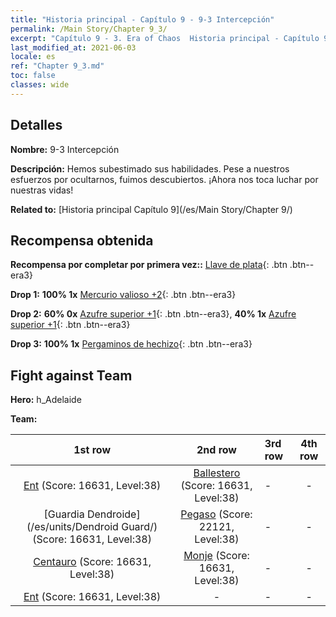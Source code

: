 ```yaml
---
title: "Historia principal - Capítulo 9 - 9-3 Intercepción"
permalink: /Main Story/Chapter 9_3/
excerpt: "Capítulo 9 - 3. Era of Chaos  Historia principal - Capítulo 9_3. 9-3 Intercepción"
last_modified_at: 2021-06-03
locale: es
ref: "Chapter 9_3.md"
toc: false
classes: wide
---
```


## Detalles

 **Nombre:** 9-3 Intercepción

 **Descripción:** Hemos subestimado sus habilidades. Pese a nuestros esfuerzos por ocultarnos, fuimos descubiertos. ¡Ahora nos toca luchar por nuestras vidas!

 **Related to:** [Historia principal Capítulo 9](/es/Main Story/Chapter 9/)

## Recompensa obtenida

 **Recompensa por completar por primera vez::** [Llave de plata](/ItemsES/con_693/){: .btn .btn--era3}

 **Drop 1:** **100% 1x** [Mercurio valioso +2](/ItemsES/mat_28/){: .btn .btn--era3}

 **Drop 2:** **60% 0x** [Azufre superior +1](/ItemsES/mat_22/){: .btn .btn--era3}, **40% 1x** [Azufre superior +1](/ItemsES/mat_22/){: .btn .btn--era3}

 **Drop 3:** **100% 1x** [Pergaminos de hechizo](/ItemsES/con_694/){: .btn .btn--era3}


## Fight against Team
 **Hero:** h_Adelaide

 **Team:**


  | 1st row | 2nd row | 3rd row | 4th row |
  |:----:|:----:|:----|:----:|
  | [Ent](/es/units/Treant/) (Score: 16631, Level:38)  | [Ballestero](/es/units/Marksman/) (Score: 16631, Level:38)  | - | - |
  | [Guardia Dendroide](/es/units/Dendroid Guard/) (Score: 16631, Level:38)  | [Pegaso](/es/units/Pegasus/) (Score: 22121, Level:38)  | - | - |
  | [Centauro](/es/units/Centaur/) (Score: 16631, Level:38)  | [Monje](/es/units/Monk/) (Score: 16631, Level:38)  | - | - |
  | [Ent](/es/units/Treant/) (Score: 16631, Level:38)  | - | - | - |


